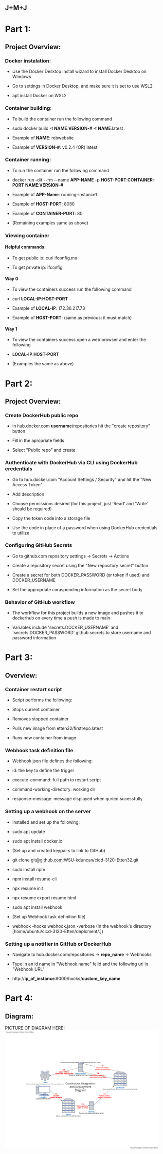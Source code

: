 ## J+M+J

# Part 1:

## Project Overview:

### Docker instalation:

- Use the Docker Desktop install wizard to install Docker Desktop on Windows

- Go to settings in Docker Desktop, and make sure it is set to use WSL2

- apt install Docker on WSL2

### Container building:

- To build the container run the following command

- sudo docker build -t __NAME__:__VERSION-#__ -t __NAME__:latest .

- Example of __NAME__: robwebsite 

- Example of __VERSION-#__: v0.2.4 (OR) latest

### Container running:

- To run the container run the following command

- docker run -dit --rm --name __APP-NAME__ -p __HOST-PORT__:__CONTAINER-PORT__ __NAME__:__VERSION-#__

- Example of __APP-Name__: running-instance1

- Example of __HOST-PORT__: 8080

- Example of __CONTAINER-PORT__: 80

- (Remaining examples same as above)

### Viewing container

#### Helpful commands:

- To get public ip: curl ifconfig.me

- To get private ip: ifconfig

#### Way 0

- To view the containers success run the following command

- curl __LOCAL-IP__:__HOST-PORT__

- Example of __LOCAL-IP__: 172.30.217.73

- Example of __HOST-PORT__: (same as previous: it must match)

#### Way 1

- To view the containers success open a web browser and enter the following

- __LOCAL-IP__:__HOST-PORT__

- (Examples the same as above)

# Part 2: 

## Project Overview:

### Create DockerHub public repo

- In hub.docker.com __username__/repositories hit the "create repository" button

- Fill in the apropriate fields

- Select "Public repo" and create

### Authenticate with DockerHub via CLI using DockerHub credentials

- Go to hub.docker.com "Account Settings / Security" and hit the "New Access Token"

- Add description

- Choose permissions desired (for this project, just 'Read' and 'Write' should be required)

- Copy the token code into a storage file

- Use the code in place of a password when using DockerHub credentials to utilize

### Configuring GitHub Secrets

- Go to github.com repository settings -> Secrets -> Actions

- Create a repository secret using the "New repository secret" button

- Create a secret for both DOCKER_PASSWORD (or token if used) and DOCKER_USERNAME

- Set the appropriate corasponding information as the secret body

### Behavior of GitHub workflow

- The workflow for this project builds a new image and pushes it to dockerhub on every time a push is made to main

- Variables include 'secrets.DOCKER_USERNAME' and 'secrets.DOCKER_PASSWORD' github secrets to store username and password information

# Part 3:

## Overview:

### Container restart script

- Script performs the following:

- Stops current container

- Removes stopped container

- Pulls new image from etten32/firstrepo:latest

- Runs new container from image

### Webhook task definition file

- Webhook json file defines the following:

- id: the key to define the trigger

- execute-command: full path to restart script

- command-working-directory: working dir

- response-message: message displayed when quried sucessfully

### Setting up a webhook on the server

- Installed and set up the following:

- sudo apt update

- sudo apt install docker.io

- (Set up and created keypairs to link to GitHub)

- git clone git@github.com:WSU-kduncan/cicd-3120-Etten32.git

- sudo install npm

- npm install resume-cli

- npx resume init

- npx resume export resume.html

- sudo apt install webhook

- (Set up Webhook task definition file)

- webhook -hooks webhook.json -verbose (In the webhook's directory [home/ubuntu/cicd-3120-Etten/deploment/.])

### Setting up a notifier in GitHub or DockerHub

- Navigate to hub.docker.com/repositories -> __repo_name__ -> Webhooks

- Type in an id name in "Webhook name" feild and the following url in "Webhook URL"

- http://__ip_of_instance__:9000/hooks/__custom_key_name__

# Part 4:

## Diagram:

PICTURE OF DIAGRAM HERE!
![CID-Diagram](./ceg3120-FinalProject.jpg)
